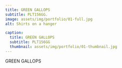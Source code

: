 ```yaml
---
title: GREEN GALLOPS
subtitle: PLT156GG.
image: assets/img/portfolio/01-full.jpg
alt: Shirts on a hanger

caption:
  title: GREEN GALLOPS
  subtitle: PLT156GG
  thumbnail: assets/img/portfolio/01-thumbnail.jpg
---
```

GREEN GALLOPS
